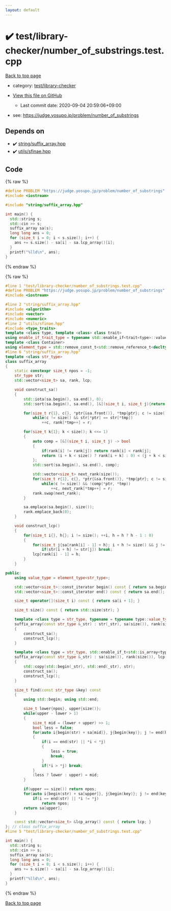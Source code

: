 ```yaml
---
layout: default
---
```


<!-- mathjax config similar to math.stackexchange -->
<script type="text/javascript" async
  src="https://cdnjs.cloudflare.com/ajax/libs/mathjax/2.7.5/MathJax.js?config=TeX-MML-AM_CHTML">
</script>
<script type="text/x-mathjax-config">
  MathJax.Hub.Config({
    TeX: { equationNumbers: { autoNumber: "AMS" }},
    tex2jax: {
      inlineMath: [ ['$','$'] ],
      processEscapes: true
    },
    "HTML-CSS": { matchFontHeight: false },
    displayAlign: "left",
    displayIndent: "2em"
  });
</script>

<script type="text/javascript" src="https://cdnjs.cloudflare.com/ajax/libs/jquery/3.4.1/jquery.min.js"></script>
<script src="https://cdn.jsdelivr.net/npm/jquery-balloon-js@1.1.2/jquery.balloon.min.js" integrity="sha256-ZEYs9VrgAeNuPvs15E39OsyOJaIkXEEt10fzxJ20+2I=" crossorigin="anonymous"></script>
<script type="text/javascript" src="../../../assets/js/copy-button.js"></script>
<link rel="stylesheet" href="../../../assets/css/copy-button.css" />


# :heavy_check_mark: test/library-checker/number_of_substrings.test.cpp

<a href="../../../index.html">Back to top page</a>

* category: <a href="../../../index.html#8a40f8ed03f4cdb6c2fe0a2d4731a143">test/library-checker</a>
* <a href="{{ site.github.repository_url }}/blob/master/test/library-checker/number_of_substrings.test.cpp">View this file on GitHub</a>
    - Last commit date: 2020-09-04 20:59:06+09:00


* see: <a href="https://judge.yosupo.jp/problem/number_of_substrings">https://judge.yosupo.jp/problem/number_of_substrings</a>


## Depends on

* :heavy_check_mark: <a href="../../../library/string/suffix_array.hpp.html">string/suffix_array.hpp</a>
* :heavy_check_mark: <a href="../../../library/utils/sfinae.hpp.html">utils/sfinae.hpp</a>


## Code

<a id="unbundled"></a>
{% raw %}
```cpp
#define PROBLEM "https://judge.yosupo.jp/problem/number_of_substrings"
#include <iostream>

#include "string/suffix_array.hpp"

int main() {
  std::string s;
  std::cin >> s;
  suffix_array sa(s);
  long long ans = 0;
  for (size_t i = 0; i < s.size(); i++) {
    ans += s.size() - sa[i] - sa.lcp_array()[i];
  }
  printf("%lld\n", ans);
}

```
{% endraw %}

<a id="bundled"></a>
{% raw %}
```cpp
#line 1 "test/library-checker/number_of_substrings.test.cpp"
#define PROBLEM "https://judge.yosupo.jp/problem/number_of_substrings"
#include <iostream>

#line 2 "string/suffix_array.hpp"
#include <algorithm>
#include <vector>
#include <numeric>
#line 2 "utils/sfinae.hpp"
#include <type_traits>
template <class type, template <class> class trait>
using enable_if_trait_type = typename std::enable_if<trait<type>::value>::type;
template <class Container>
using element_type = std::remove_const_t<std::remove_reference_t<decltype(*std::begin(std::declval<Container&>()))>>;
#line 6 "string/suffix_array.hpp"
template <class str_type>
class suffix_array
{
    static constexpr size_t npos = -1;
    str_type str;
    std::vector<size_t> sa, rank, lcp;

    void construct_sa()
    {
        std::iota(sa.begin(), sa.end(), 0);
        std::sort(sa.begin(), sa.end(), [&](size_t i, size_t j){return str[i] < str[j];});

        for(size_t r{1}, c{}, *ptr{&sa.front()}, *tmp{ptr}; c != size(); ++r, ptr = tmp)
            while(c != size() && str[*ptr] == str[*tmp])
                ++c, rank[*tmp++] = r;

        for(size_t k{1}; k < size(); k <<= 1)
        {
            auto comp = [&](size_t i, size_t j) -> bool
            {
                if(rank[i] != rank[j]) return rank[i] < rank[j];
                return (i + k < size() ? rank[i + k] : 0) < (j + k < size() ? rank[j + k] : 0);
            };
            std::sort(sa.begin(), sa.end(), comp);

            std::vector<size_t> next_rank(size());
            for(size_t r{1}, c{}, *ptr{&sa.front()}, *tmp{ptr}; c != size(); ++r, ptr = tmp)
                while(c != size() && !comp(*ptr, *tmp))
                    ++c, next_rank[*tmp++] = r;
            rank.swap(next_rank);
        }

        sa.emplace(sa.begin(), size());
        rank.emplace_back(0);
    }

    void construct_lcp()
    {
        for(size_t i{}, h{}; i != size(); ++i, h = h ? h - 1 : 0)
        {
            for(size_t j{sa[rank[i] - 1] + h}; i + h != size() && j != size(); ++j, ++h)
                if(str[i + h] != str[j]) break;
            lcp[rank[i] - 1] = h;
        }
    }

public:
    using value_type = element_type<str_type>;

    std::vector<size_t>::const_iterator begin() const { return sa.begin() + 1; }
    std::vector<size_t>::const_iterator end() const { return sa.end(); }

    size_t operator[](size_t i) const { return sa[i + 1]; }

    size_t size() const { return std::size(str); }

    template <class type = str_type, typename = typename type::value_type>
    suffix_array(const str_type &_str) : str(_str), sa(size()), rank(size()), lcp(size())
    {
        construct_sa();
        construct_lcp();
    }

    template <class type = str_type, std::enable_if_t<std::is_array<type>::value, std::nullptr_t> = nullptr>
    suffix_array(const str_type &_str) : sa(size()), rank(size()), lcp(size())
    {
        std::copy(std::begin(_str), std::end(_str), str);
        construct_sa();
        construct_lcp();
    }

    size_t find(const str_type &key) const
    {
        using std::begin; using std::end;

        size_t lower{npos}, upper{size()};
        while(upper - lower > 1)
        {
            size_t mid = (lower + upper) >> 1;
            bool less = false;
            for(auto i{begin(str) + sa[mid]}, j{begin(key)}; j != end(key); ++i, ++j)
            {
                if(i == end(str) || *i < *j)
                {
                    less = true;
                    break;
                }
                if(*i > *j) break;
            }
            (less ? lower : upper) = mid;
        }

        if(upper == size()) return npos;
        for(auto i{begin(str) + sa[upper]}, j{begin(key)}; j != end(key); ++i, ++j)
            if(i == end(str) || *i != *j)
                return npos;
        return sa[upper];
    }

    const std::vector<size_t> &lcp_array() const { return lcp; }
}; // class suffix_array
#line 5 "test/library-checker/number_of_substrings.test.cpp"

int main() {
  std::string s;
  std::cin >> s;
  suffix_array sa(s);
  long long ans = 0;
  for (size_t i = 0; i < s.size(); i++) {
    ans += s.size() - sa[i] - sa.lcp_array()[i];
  }
  printf("%lld\n", ans);
}

```
{% endraw %}

<a href="../../../index.html">Back to top page</a>

